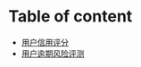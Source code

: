# Table of content

* [用户信用评分](document/用户信用评分案例/信用评分卡.md)
* [用户逾期风险评测](document/document/用户还款/用户还款.md)
